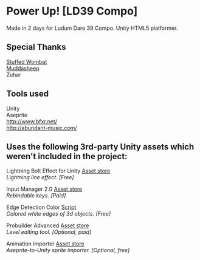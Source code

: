 # Power Up! [LD39 Compo]
Made in 2 days for Ludum Dare 39 Compo. Unity HTML5 platformer.

## Special Thanks
[Stuffed Wombat](https://twitter.com/wombatstuff)  
[Muddasheep](http://muddasheep.com/)  
Zuhar

## Tools used
Unity  
Aseprite  
http://www.bfxr.net/  
http://abundant-music.com/

## Uses the following 3rd-party Unity assets which weren't included in the project:

Lightning Bolt Effect for Unity [Asset store](https://www.assetstore.unity3d.com/en/#!/content/59471)  
*Lightning line effect. [Free]*

Input Manager 2.0 [Asset store](https://www.assetstore.unity3d.com/en/#!/content/89891)  
*Rebindable keys. [Paid]*

Edge Detection Color [Script](https://forum.unity3d.com/threads/image-effect-edge-detect-normals-colours-rel.310280/)  
*Colored white edges of 3d objects. [Free]*

Probuilder Advanced [Asset store](https://www.assetstore.unity3d.com/en/#!/content/3558)  
*Level editing tool. [Optional, paid]*

Animation Importer [Asset store](https://github.com/talecrafter/AnimationImporter)  
*Aseprite-to-Unity sprite importer. [Optional, free]*
